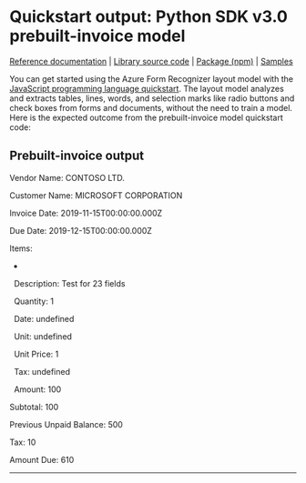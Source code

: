 # Quickstart output: Python SDK v3.0 prebuilt-invoice model

[Reference documentation](/javascript/api/@azure/ai-form-recognizer/?view=azure-node-preview&preserve-view=true) | [Library source code](https://github.com/Azure/azure-sdk-for-js/tree/@azure/ai-form-recognizer_4.0.0-beta.3/sdk/formrecognizer/ai-form-recognizer/) | [Package (npm)](https://www.npmjs.com/package/@azure/ai-form-recognizer/v/4.0.0-beta.3) | [Samples](https://github.com/Azure/azure-sdk-for-js/blob/main/sdk/formrecognizer/ai-form-recognizer/samples/v4-beta/javascript/README.md)

You can get started using the Azure Form Recognizer layout model with the [JavaScript programming language quickstart](https://docs.microsoft.com/azure/applied-ai-services/form-recognizer/quickstarts/try-v3-javascript-sdk#prebuilt-model). The layout model analyzes and extracts tables, lines, words, and selection marks like radio buttons and check boxes from forms and documents, without the need to train a model. Here is the expected outcome from the prebuilt-invoice model quickstart code:

## Prebuilt-invoice output

Vendor Name: CONTOSO LTD.

Customer Name: MICROSOFT CORPORATION

Invoice Date: 2019-11-15T00:00:00.000Z

Due Date: 2019-12-15T00:00:00.000Z

Items:

- <no product code>

  Description: Test for 23 fields

  Quantity: 1

  Date: undefined

  Unit: undefined

  Unit Price: 1

  Tax: undefined

  Amount: 100

Subtotal: 100

Previous Unpaid Balance: 500

Tax: 10

Amount Due: 610

---
